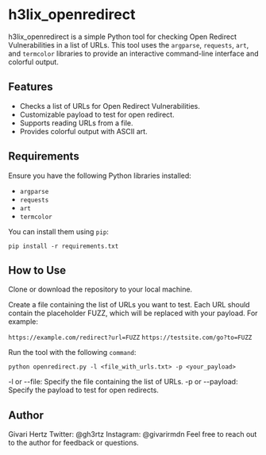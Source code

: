 # h3lix_openredirect

h3lix_openredirect is a simple Python tool for checking Open Redirect Vulnerabilities in a list of URLs. This tool uses the `argparse`, `requests`, `art`, and `termcolor` libraries to provide an interactive command-line interface and colorful output.

## Features

- Checks a list of URLs for Open Redirect Vulnerabilities.
- Customizable payload to test for open redirect.
- Supports reading URLs from a file.
- Provides colorful output with ASCII art.

## Requirements

Ensure you have the following Python libraries installed:

- `argparse`
- `requests`
- `art`
- `termcolor`

You can install them using `pip`:

```shell
pip install -r requirements.txt
```

## How to Use

Clone or download the repository to your local machine.

Create a file containing the list of URLs you want to test. Each URL should contain the placeholder FUZZ, which will be replaced with your payload. For example:

`https://example.com/redirect?url=FUZZ`
`https://testsite.com/go?to=FUZZ`

Run the tool with the following `command`:

```shell
python openredirect.py -l <file_with_urls.txt> -p <your_payload>
```

-l or --file: Specify the file containing the list of URLs.
-p or --payload: Specify the payload to test for open redirects.

## Author

Givari Hertz
Twitter: @gh3rtz
Instagram: @givarirmdn
Feel free to reach out to the author for feedback or questions.
